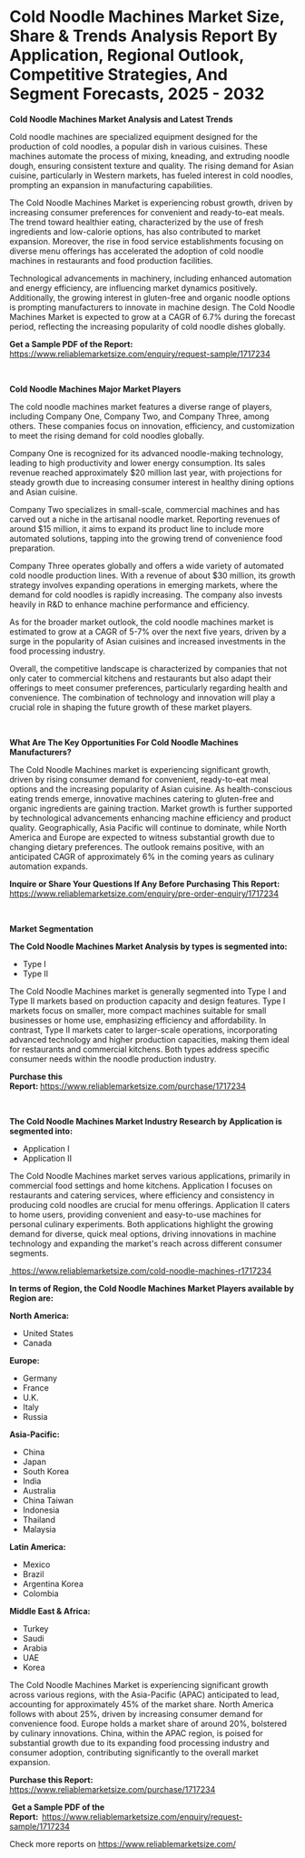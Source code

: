 <p><h1>Cold Noodle Machines Market Size, Share & Trends Analysis Report By Application, Regional Outlook, Competitive Strategies, And Segment Forecasts, 2025 - 2032</h1></p><p><strong>Cold Noodle Machines Market Analysis and Latest Trends</strong></p>
<p><p>Cold noodle machines are specialized equipment designed for the production of cold noodles, a popular dish in various cuisines. These machines automate the process of mixing, kneading, and extruding noodle dough, ensuring consistent texture and quality. The rising demand for Asian cuisine, particularly in Western markets, has fueled interest in cold noodles, prompting an expansion in manufacturing capabilities.</p><p>The Cold Noodle Machines Market is experiencing robust growth, driven by increasing consumer preferences for convenient and ready-to-eat meals. The trend toward healthier eating, characterized by the use of fresh ingredients and low-calorie options, has also contributed to market expansion. Moreover, the rise in food service establishments focusing on diverse menu offerings has accelerated the adoption of cold noodle machines in restaurants and food production facilities.</p><p>Technological advancements in machinery, including enhanced automation and energy efficiency, are influencing market dynamics positively. Additionally, the growing interest in gluten-free and organic noodle options is prompting manufacturers to innovate in machine design. The Cold Noodle Machines Market is expected to grow at a CAGR of 6.7% during the forecast period, reflecting the increasing popularity of cold noodle dishes globally.</p></p>
<p><strong>Get a Sample PDF of the Report:&nbsp;</strong> <a href="https://www.reliablemarketsize.com/enquiry/request-sample/1717234?utm_campaign=3351&utm_medium=2&utm_source=Github&utm_content=ia&utm_term=25032025&utm_id=cold-noodle-machines">https://www.reliablemarketsize.com/enquiry/request-sample/1717234</a></p>
<p>&nbsp;</p>
<p><strong>Cold Noodle Machines Major Market Players</strong></p>
<p><p>The cold noodle machines market features a diverse range of players, including Company One, Company Two, and Company Three, among others. These companies focus on innovation, efficiency, and customization to meet the rising demand for cold noodles globally.</p><p>Company One is recognized for its advanced noodle-making technology, leading to high productivity and lower energy consumption. Its sales revenue reached approximately $20 million last year, with projections for steady growth due to increasing consumer interest in healthy dining options and Asian cuisine.</p><p>Company Two specializes in small-scale, commercial machines and has carved out a niche in the artisanal noodle market. Reporting revenues of around $15 million, it aims to expand its product line to include more automated solutions, tapping into the growing trend of convenience food preparation.</p><p>Company Three operates globally and offers a wide variety of automated cold noodle production lines. With a revenue of about $30 million, its growth strategy involves expanding operations in emerging markets, where the demand for cold noodles is rapidly increasing. The company also invests heavily in R&D to enhance machine performance and efficiency.</p><p>As for the broader market outlook, the cold noodle machines market is estimated to grow at a CAGR of 5-7% over the next five years, driven by a surge in the popularity of Asian cuisines and increased investments in the food processing industry.</p><p>Overall, the competitive landscape is characterized by companies that not only cater to commercial kitchens and restaurants but also adapt their offerings to meet consumer preferences, particularly regarding health and convenience. The combination of technology and innovation will play a crucial role in shaping the future growth of these market players.</p></p>
<p>&nbsp;</p>
<p><strong>What Are The Key Opportunities For Cold Noodle Machines Manufacturers?</strong></p>
<p><p>The Cold Noodle Machines market is experiencing significant growth, driven by rising consumer demand for convenient, ready-to-eat meal options and the increasing popularity of Asian cuisine. As health-conscious eating trends emerge, innovative machines catering to gluten-free and organic ingredients are gaining traction. Market growth is further supported by technological advancements enhancing machine efficiency and product quality. Geographically, Asia Pacific will continue to dominate, while North America and Europe are expected to witness substantial growth due to changing dietary preferences. The outlook remains positive, with an anticipated CAGR of approximately 6% in the coming years as culinary automation expands.</p></p>
<p><strong>Inquire or Share Your Questions If Any Before Purchasing This Report:</strong> <a href="https://www.reliablemarketsize.com/enquiry/pre-order-enquiry/1717234?utm_campaign=3351&utm_medium=2&utm_source=Github&utm_content=ia&utm_term=25032025&utm_id=cold-noodle-machines">https://www.reliablemarketsize.com/enquiry/pre-order-enquiry/1717234</a></p>
<p>&nbsp;</p>
<p><strong>Market Segmentation</strong></p>
<p><strong>The Cold Noodle Machines Market Analysis by types is segmented into:</strong></p>
<p><ul><li>Type I</li><li>Type II</li></ul></p>
<p><p>The Cold Noodle Machines market is generally segmented into Type I and Type II markets based on production capacity and design features. Type I markets focus on smaller, more compact machines suitable for small businesses or home use, emphasizing efficiency and affordability. In contrast, Type II markets cater to larger-scale operations, incorporating advanced technology and higher production capacities, making them ideal for restaurants and commercial kitchens. Both types address specific consumer needs within the noodle production industry.</p></p>
<p><strong>Purchase this Report:&nbsp;</strong><a href="https://www.reliablemarketsize.com/purchase/1717234?utm_campaign=3351&utm_medium=2&utm_source=Github&utm_content=ia&utm_term=25032025&utm_id=cold-noodle-machines">https://www.reliablemarketsize.com/purchase/1717234</a></p>
<p>&nbsp;</p>
<p><strong>The Cold Noodle Machines Market Industry Research by Application is segmented into:</strong></p>
<p><ul><li>Application I</li><li>Application II</li></ul></p>
<p><p>The Cold Noodle Machines market serves various applications, primarily in commercial food settings and home kitchens. Application I focuses on restaurants and catering services, where efficiency and consistency in producing cold noodles are crucial for menu offerings. Application II caters to home users, providing convenient and easy-to-use machines for personal culinary experiments. Both applications highlight the growing demand for diverse, quick meal options, driving innovations in machine technology and expanding the market's reach across different consumer segments.</p></p>
<p><a href="https://www.reliablemarketsize.com/cold-noodle-machines-r1717234?utm_campaign=3351&utm_medium=2&utm_source=Github&utm_content=ia&utm_term=25032025&utm_id=cold-noodle-machines">&nbsp;https://www.reliablemarketsize.com/cold-noodle-machines-r1717234</a></p>
<p><strong>In terms of Region, the Cold Noodle Machines Market Players available by Region are:</strong></p>
<p>
    <p> <strong> North America: </strong>
        <ul>
            <li>United States</li>
            <li>Canada</li>
        </ul>
        </p> 
    <p> <strong> Europe: </strong>
        <ul>
            <li>Germany</li>
            <li>France</li>
            <li>U.K.</li>
            <li>Italy</li>
            <li>Russia</li>
        </ul>
        </p> 
    <p> <strong> Asia-Pacific: </strong>
        <ul>
            <li>China</li>
            <li>Japan</li>
            <li>South Korea</li>
            <li>India</li>
            <li>Australia</li>
            <li>China Taiwan</li>
            <li>Indonesia</li>
            <li>Thailand</li>
            <li>Malaysia</li>
        </ul>
        </p> 
    <p> <strong> Latin America: </strong>
        <ul>
            <li>Mexico</li>
            <li>Brazil</li>
            <li>Argentina Korea</li>
            <li>Colombia</li>
        </ul>
        </p> 
    <p> <strong> Middle East & Africa: </strong>
        <ul>
            <li>Turkey</li>
            <li>Saudi</li>
            <li>Arabia</li>
            <li>UAE</li>
            <li>Korea</li>
        </ul>
    </p>
    </p>
<p><p>The Cold Noodle Machines Market is experiencing significant growth across various regions, with the Asia-Pacific (APAC) anticipated to lead, accounting for approximately 45% of the market share. North America follows with about 25%, driven by increasing consumer demand for convenience food. Europe holds a market share of around 20%, bolstered by culinary innovations. China, within the APAC region, is poised for substantial growth due to its expanding food processing industry and consumer adoption, contributing significantly to the overall market expansion.</p></p>
<p><strong>Purchase this Report: </strong><a href="https://www.reliablemarketsize.com/purchase/1717234?utm_campaign=3351&utm_medium=2&utm_source=Github&utm_content=ia&utm_term=25032025&utm_id=cold-noodle-machines">https://www.reliablemarketsize.com/purchase/1717234</a></p>
<p>&nbsp;<strong>Get a Sample PDF of the Report:&nbsp;&nbsp;</strong><a href="https://www.reliablemarketsize.com/enquiry/request-sample/1717234?utm_campaign=3351&utm_medium=2&utm_source=Github&utm_content=ia&utm_term=25032025&utm_id=cold-noodle-machines">https://www.reliablemarketsize.com/enquiry/request-sample/1717234</a></p>
<p><strong></strong></p>
<p>Check more reports on <a href="https://www.reliablemarketsize.com/?utm_campaign=3351&utm_medium=2&utm_source=Github&utm_content=ia&utm_term=25032025&utm_id=cold-noodle-machines">https://www.reliablemarketsize.com/</a></p>